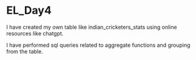 # EL_Day4

I have created my own table like indian_cricketers_stats using online resources like chatgpt.

I have performed sql queries related to aggregate functions and grouping from the table.
